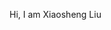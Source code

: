 Hi, I am Xiaosheng Liu
<!---
XiaoshengLiu1995/XiaoshengLiu1995 is a ✨ special ✨ repository because its `README.md` (this file) appears on your GitHub profile.
You can click the Preview link to take a look at your changes.
--->

